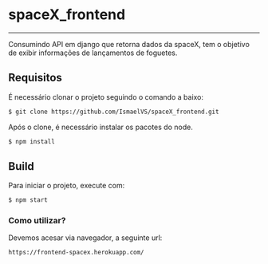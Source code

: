 # spaceX_frontend
----------------------------------
Consumindo API em django que retorna dados da spaceX, tem o objetivo de exibir informações de lançamentos de foguetes.

## Requisitos

É necessário clonar o projeto seguindo o comando a baixo:
```bash
$ git clone https://github.com/IsmaelVS/spaceX_frontend.git
```

Após o clone, é necessário instalar os pacotes do node.
```bash
$ npm install
```
## Build
Para iniciar o projeto, execute com:

```bash
$ npm start
```

### Como utilizar?

Devemos acesar via navegador, a seguinte url:

```
https://frontend-spacex.herokuapp.com/
```
